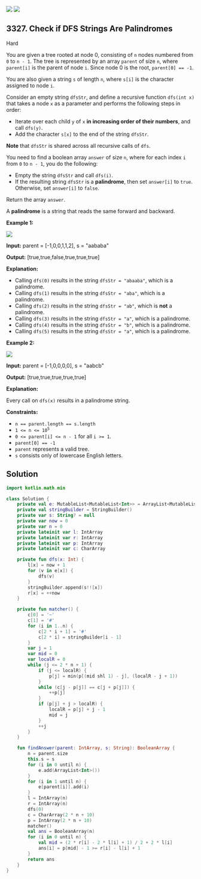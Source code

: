 [![](https://img.shields.io/github/stars/javadev/LeetCode-in-Kotlin?label=Stars&style=flat-square)](https://github.com/javadev/LeetCode-in-Kotlin)
[![](https://img.shields.io/github/forks/javadev/LeetCode-in-Kotlin?label=Fork%20me%20on%20GitHub%20&style=flat-square)](https://github.com/javadev/LeetCode-in-Kotlin/fork)

## 3327\. Check if DFS Strings Are Palindromes

Hard

You are given a tree rooted at node 0, consisting of `n` nodes numbered from `0` to `n - 1`. The tree is represented by an array `parent` of size `n`, where `parent[i]` is the parent of node `i`. Since node 0 is the root, `parent[0] == -1`.

You are also given a string `s` of length `n`, where `s[i]` is the character assigned to node `i`.

Consider an empty string `dfsStr`, and define a recursive function `dfs(int x)` that takes a node `x` as a parameter and performs the following steps in order:

*   Iterate over each child `y` of `x` **in increasing order of their numbers**, and call `dfs(y)`.
*   Add the character `s[x]` to the end of the string `dfsStr`.

**Note** that `dfsStr` is shared across all recursive calls of `dfs`.

You need to find a boolean array `answer` of size `n`, where for each index `i` from `0` to `n - 1`, you do the following:

*   Empty the string `dfsStr` and call `dfs(i)`.
*   If the resulting string `dfsStr` is a **palindrome**, then set `answer[i]` to `true`. Otherwise, set `answer[i]` to `false`.

Return the array `answer`.

A **palindrome** is a string that reads the same forward and backward.

**Example 1:**

![](https://assets.leetcode.com/uploads/2024/09/01/tree1drawio.png)

**Input:** parent = [-1,0,0,1,1,2], s = "aababa"

**Output:** [true,true,false,true,true,true]

**Explanation:**

*   Calling `dfs(0)` results in the string `dfsStr = "abaaba"`, which is a palindrome.
*   Calling `dfs(1)` results in the string `dfsStr = "aba"`, which is a palindrome.
*   Calling `dfs(2)` results in the string `dfsStr = "ab"`, which is **not** a palindrome.
*   Calling `dfs(3)` results in the string `dfsStr = "a"`, which is a palindrome.
*   Calling `dfs(4)` results in the string `dfsStr = "b"`, which is a palindrome.
*   Calling `dfs(5)` results in the string `dfsStr = "a"`, which is a palindrome.

**Example 2:**

![](https://assets.leetcode.com/uploads/2024/09/01/tree2drawio-1.png)

**Input:** parent = [-1,0,0,0,0], s = "aabcb"

**Output:** [true,true,true,true,true]

**Explanation:**

Every call on `dfs(x)` results in a palindrome string.

**Constraints:**

*   `n == parent.length == s.length`
*   <code>1 <= n <= 10<sup>5</sup></code>
*   `0 <= parent[i] <= n - 1` for all `i >= 1`.
*   `parent[0] == -1`
*   `parent` represents a valid tree.
*   `s` consists only of lowercase English letters.

## Solution

```kotlin
import kotlin.math.min

class Solution {
    private val e: MutableList<MutableList<Int>> = ArrayList<MutableList<Int>>()
    private val stringBuilder = StringBuilder()
    private var s: String? = null
    private var now = 0
    private var n = 0
    private lateinit var l: IntArray
    private lateinit var r: IntArray
    private lateinit var p: IntArray
    private lateinit var c: CharArray

    private fun dfs(x: Int) {
        l[x] = now + 1
        for (v in e[x]) {
            dfs(v)
        }
        stringBuilder.append(s!![x])
        r[x] = ++now
    }

    private fun matcher() {
        c[0] = '~'
        c[1] = '#'
        for (i in 1..n) {
            c[2 * i + 1] = '#'
            c[2 * i] = stringBuilder[i - 1]
        }
        var j = 1
        var mid = 0
        var localR = 0
        while (j <= 2 * n + 1) {
            if (j <= localR) {
                p[j] = min(p[(mid shl 1) - j], (localR - j + 1))
            }
            while (c[j - p[j]] == c[j + p[j]]) {
                ++p[j]
            }
            if (p[j] + j > localR) {
                localR = p[j] + j - 1
                mid = j
            }
            ++j
        }
    }

    fun findAnswer(parent: IntArray, s: String): BooleanArray {
        n = parent.size
        this.s = s
        for (i in 0 until n) {
            e.add(ArrayList<Int>())
        }
        for (i in 1 until n) {
            e[parent[i]].add(i)
        }
        l = IntArray(n)
        r = IntArray(n)
        dfs(0)
        c = CharArray(2 * n + 10)
        p = IntArray(2 * n + 10)
        matcher()
        val ans = BooleanArray(n)
        for (i in 0 until n) {
            val mid = (2 * r[i] - 2 * l[i] + 1) / 2 + 2 * l[i]
            ans[i] = p[mid] - 1 >= r[i] - l[i] + 1
        }
        return ans
    }
}
```